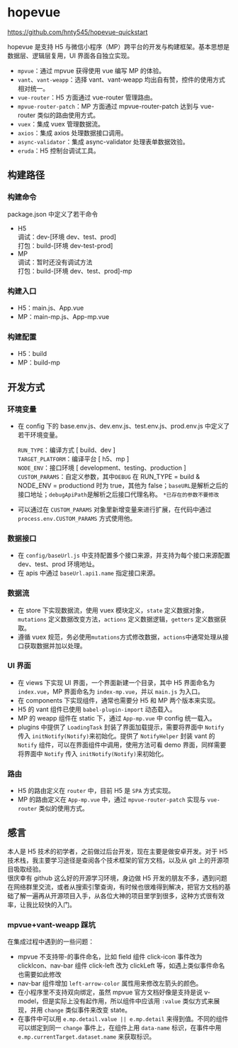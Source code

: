 # hopevue

https://github.com/hnty545/hopevue-quickstart

hopevue 是支持 H5 与微信小程序（MP）跨平台的开发与构建框架。基本思想是数据层、逻辑层复用，UI 界面各自独立实现。

- `mpvue`：通过 mpvue 获得使用 vue 编写 MP 的体验。
- `vant`、`vant-weapp`：选择 vant、vant-weapp 均出自有赞，控件的使用方式相对统一。
- `vue-router`：H5 方面通过 vue-router 管理路由。
- `mpvue-router-patch`：MP 方面通过 mpvue-router-patch 达到与 vue-router 类似的路由使用方式。
- `vuex`：集成 vuex 管理数据流。
- `axios`：集成 axios 处理数据接口调用。
- `async-validator`：集成 async-validator 处理表单数据效验。
- `eruda`：H5 控制台调试工具。

## 构建路径

### 构建命令

package.json 中定义了若干命令

- H5  
  调试：dev-[环境 dev、test、prod]  
  打包：build-[环境 dev-test-prod]
- MP  
  调试：暂时还没有调试方法  
  打包：build-[环境 dev、test、prod]-mp

### 构建入口

- H5：main.js、App.vue
- MP：main-mp.js、App-mp.vue

### 构建配置

- H5：build
- MP：build-mp

## 开发方式

### 环境变量

- 在 config 下的 base.env.js、dev.env.js、test.env.js、prod.env.js 中定义了若干环境变量。

  `RUN_TYPE`：编译方式 [ build、dev ]  
  `TARGET_PLATFORM`：编译平台 [ h5、mp ]  
  `NODE_ENV`：接口环境 [ development、testing、production ]  
  `CUSTOM_PARAMS`：自定义参数，其中`DEBUG` 在 RUN_TYPE = build & NODE_ENV = productiond 时为 true，其他为 false；`baseURL`是解析之后的接口地址；`debugApiPath`是解析之后接口代理名称。
  `*已存在的参数不要修改`

- 可以通过在 `CUSTOM_PARAMS` 对象里新增变量来进行扩展，在代码中通过 `process.env.CUSTOM_PARAMS` 方式使用他。

### 数据接口

- 在 `config/baseUrl.js` 中支持配置多个接口来源，并支持为每个接口来源配置 dev、test、prod 环境地址。
- 在 apis 中通过 `baseUrl.api1.name` 指定接口来源。

### 数据流

- 在 store 下实现数据流，使用 vuex 模块定义，`state` 定义数据对象，`mutations` 定义数据改变方法，`actions` 定义数据逻辑，`getters` 定义数据获取。
- 遵循 vuex 规范，务必使用`mutations`方式修改数据，`actions`中通常处理从接口获取数据并加以处理。

### UI 界面

- 在 views 下实现 UI 界面，一个界面新建一个目录，其中 H5 界面命名为 `index.vue`，MP 界面命名为 `index-mp.vue`，并以 `main.js` 为入口。
- 在 components 下实现组件，通常也需要分 H5 和 MP 两个版本来实现。
- H5 的 vant 组件已使用 `babel-plugin-import` 动态载入。
- MP 的 weapp 组件在 static 下，通过 `App-mp.vue` 中 config 统一载入。
- plugins 中提供了 `LoadingTask` 封装了界面加载提示，需要将界面中 `Notify` 传入 `initNotify(Notify)`来初始化。提供了 `NotifyHelper` 封装 vant 的 `Notify` 组件，可以在界面组件中调用，使用方法可看 demo 界面，同样需要将界面中 `Notify` 传入 `initNotify(Notify)`来初始化。

### 路由

- H5 的路由定义在 `router` 中，目前 H5 是 `SPA` 方式实现。
- MP 的路由定义在 `App-mp.vue` 中，通过 `mpvue-router-patch` 实现与 `vue-router` 类似的使用方式。

## 感言

本人是 H5 技术的初学者，之前做过后台开发，现在主要是做安卓开发。对于 H5 技术栈，我主要学习途径是查阅各个技术框架的官方文档，以及从 git 上的开源项目吸取经验。  
很庆幸有 github 这么好的开源学习环境，身边做 H5 开发的朋友不多，遇到问题在网络群里交流，或者从搜索引擎查询，有时候也很难得到解决，把官方文档的基础了解一遍再从开源项目入手，从各位大神的项目里学到很多，这种方式很有效率，让我比较快的入门。

### mpvue+vant-weapp 踩坑

在集成过程中遇到的一些问题：

- mpvue 不支持带-的事件命名，比如 field 组件 click-icon 事件改为 clickIcon、nav-bar 组件 click-left 改为 clickLeft 等，如遇上类似事件命名也需要如此修改
- nav-bar 组件增加 `left-arrow-color` 属性用来修改左箭头的颜色。
- 在小程序里不支持双向绑定，虽然 mpvue 官方文档好像是支持是说 v-model，但是实际上没有起作用，所以组件中应该用 `:value` 类似方式来展现，并用 `change` 类似事件来改变 state。
- 在事件中可以用 `e.mp.detail.value || e.mp.detail` 来得到值。不同的组件可以绑定到同一 `change` 事件上，在组件上用 `data-name` 标识，在事件中用 `e.mp.currentTarget.dataset.name` 来获取标识。
